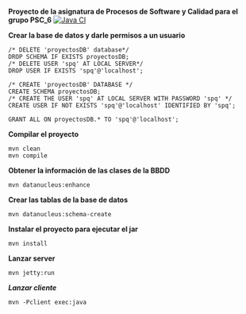 **Proyecto de la asignatura de Procesos de Software y Calidad para el grupo PSC_6**
[![Java CI](https://github.com/Josu-Jon/Proyecto_PSC/actions/workflows/main.yml/badge.svg)](https://github.com/Josu-Jon/Proyecto_PSC/actions/workflows/main.yml)

**Crear la base de datos y darle permisos a un usuario**

    /* DELETE 'proyectosDB' database*/
    DROP SCHEMA IF EXISTS proyectosDB;
    /* DELETE USER 'spq' AT LOCAL SERVER*/
    DROP USER IF EXISTS 'spq'@'localhost';
    
    /* CREATE 'proyectosDB' DATABASE */
    CREATE SCHEMA proyectosDB;
    /* CREATE THE USER 'spq' AT LOCAL SERVER WITH PASSWORD 'spq' */
    CREATE USER IF NOT EXISTS 'spq'@'localhost' IDENTIFIED BY 'spq';
    
    GRANT ALL ON proyectosDB.* TO 'spq'@'localhost';

**Compilar el proyecto**
```
mvn clean
mvn compile
```

**Obtener la información de las clases de la BBDD**
```
mvn datanucleus:enhance
```

**Crear las tablas de la base de datos**
```
mvn datanucleus:schema-create
```

**Instalar el proyecto para ejecutar el jar**
```
mvn install
```

**Lanzar server**
```
mvn jetty:run
```

***Lanzar cliente***
```
mvn -Pclient exec:java

```